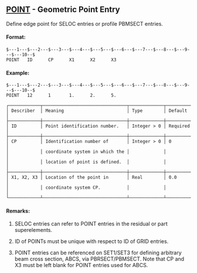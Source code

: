 ## [POINT](https://help.hexagonmi.com/bundle/MSC_Nastran_2022.4/page/Nastran_Combined_Book/qrg/bulkp/TOC.POINT.xhtml) - Geometric Point Entry

Define edge point for SELOC entries or profile PBMSECT entries.

#### Format:

```nastran
$---1---$---2---$---3---$---4---$---5---$---6---$---7---$---8---$---9---$---10--$
POINT   ID      CP      X1      X2      X3                                      
```
#### Example:

```nastran
$---1---$---2---$---3---$---4---$---5---$---6---$---7---$---8---$---9---$---10--$
POINT   12      1       1.      2.      5.                                      
```
```text
┌────────────┬────────────────────────────────┬─────────────┬──────────┐
│ Describer  │ Meaning                        │ Type        │ Default  │
├────────────┼────────────────────────────────┼─────────────┼──────────┤
│ ID         │ Point identification number.   │ Integer > 0 │ Required │
├────────────┼────────────────────────────────┼─────────────┼──────────┤
│ CP         │ Identification number of       │ Integer > 0 │ 0        │
│            │ coordinate system in which the │             │          │
│            │ location of point is defined.  │             │          │
├────────────┼────────────────────────────────┼─────────────┼──────────┤
│ X1, X2, X3 │ Location of the point in       │ Real        │ 0.0      │
│            │ coordinate system CP.          │             │          │
└────────────┴────────────────────────────────┴─────────────┴──────────┘
```
#### Remarks:

1. SELOC entries can refer to POINT entries in the residual or part superelements.

2. ID of POINTs must be unique with respect to ID of GRID entries.

3. POINT entries can be referenced on SET1/SET3 for defining arbitrary beam cross section, ABCS, via PBRSECT/PBMSECT. Note that CP and X3 must be left blank for POINT entries used for ABCS.

